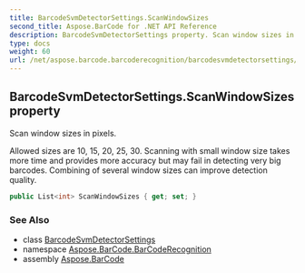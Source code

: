 ```yaml
---
title: BarcodeSvmDetectorSettings.ScanWindowSizes
second_title: Aspose.BarCode for .NET API Reference
description: BarcodeSvmDetectorSettings property. Scan window sizes in pixels
type: docs
weight: 60
url: /net/aspose.barcode.barcoderecognition/barcodesvmdetectorsettings/scanwindowsizes/
---
```

## BarcodeSvmDetectorSettings.ScanWindowSizes property

Scan window sizes in pixels.

Allowed sizes are 10, 15, 20, 25, 30. Scanning with small window size takes more time and provides more accuracy but may fail in detecting very big barcodes. Combining of several window sizes can improve detection quality.

```csharp
public List<int> ScanWindowSizes { get; set; }
```

### See Also

* class [BarcodeSvmDetectorSettings](../)
* namespace [Aspose.BarCode.BarCodeRecognition](../../barcodesvmdetectorsettings/)
* assembly [Aspose.BarCode](../../../)


